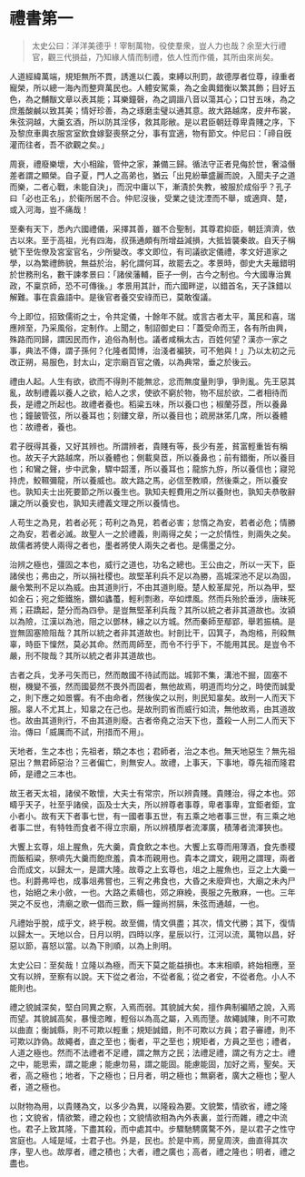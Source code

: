 # 禮書第一



> 太史公曰：洋洋美德乎！宰制萬物，役使羣衆，豈人力也哉？余至大行禮官，觀三代損益，乃知緣人情而制禮，依人性而作儀，其所由來尚矣。

人道經緯萬端，規矩無所不貫，誘進以仁義，束縛以刑罰，故德厚者位尊，祿重者寵榮，所以總一海內而整齊萬民也。人體安駕乘，為之金輿錯衡以繁其飾；目好五色，為之黼黻文章以表其能；耳樂鐘磬，為之調諧八音以蕩其心；口甘五味，為之庶羞酸鹹以致其美；情好珍善，為之琢磨圭璧以通其意。故大路越席，皮弁布裳，朱弦洞越，大羹玄酒，所以防其淫侈，救其彫敝。是以君臣朝廷尊卑貴賤之序，下及黎庶車輿衣服宮室飲食嫁娶喪祭之分，事有宜適，物有節文。仲尼曰：「禘自旣灌而往者，吾不欲觀之矣。」

周衰，禮廢樂壞，大小相踰，管仲之家，兼備三歸。循法守正者見侮於世，奢溢僭差者謂之顯榮。自子夏，門人之高弟也，猶云「出見紛華盛麗而說，入聞夫子之道而樂，二者心戰，未能自決」，而況中庸以下，漸漬於失教，被服於成俗乎？孔子曰「必也正名」，於衞所居不合。仲尼沒後，受業之徒沈湮而不舉，或適齊、楚，或入河海，豈不痛哉！

至秦有天下，悉內六國禮儀，采擇其善，雖不合聖制，其尊君抑臣，朝廷濟濟，依古以來。至于高祖，光有四海，叔孫通頗有所增益減損，大抵皆襲秦故。自天子稱號下至佐僚及宮室官名，少所變改。孝文即位，有司議欲定儀禮，孝文好道家之學，以為繁禮飾貌，無益於治，躬化謂何耳，故罷去之。孝景時，御史大夫鼂錯明於世務刑名，數干諫孝景曰：「諸侯藩輔，臣子一例，古今之制也。今大國專治異政，不稟京師，恐不可傳後。」孝景用其計，而六國畔逆，以錯首名，天子誅錯以解難。事在袁盎語中。是後官者養交安祿而已，莫敢復議。

今上即位，招致儒術之士，令共定儀，十餘年不就。或言古者太平，萬民和喜，瑞應辨至，乃采風俗，定制作。上聞之，制詔御史曰：「蓋受命而王，各有所由興，殊路而同歸，謂因民而作，追俗為制也。議者咸稱太古，百姓何望？漢亦一家之事，典法不傳，謂子孫何？化隆者閎博，治淺者褊狹，可不勉與！」乃以太初之元改正朔，易服色，封太山，定宗廟百官之儀，以為典常，垂之於後云。

禮由人起。人生有欲，欲而不得則不能無忿，忿而無度量則爭，爭則亂。先王惡其亂，故制禮義以養人之欲，給人之求，使欲不窮於物，物不屈於欲，二者相待而長，是禮之所起也。故禮者養也。稻粱五味，所以養口也；椒蘭芬茝，所以養鼻也；鐘皷管弦，所以養耳也；刻鏤文章，所以養目也；疏房牀笫几席，所以養體也：故禮者，養也。

君子旣得其養，又好其辨也。所謂辨者，貴賤有等，長少有差，貧富輕重皆有稱也。故天子大路越席，所以養體也；側載臭茝，所以養鼻也；前有錯衡，所以養目也；和鸞之聲，步中武象，驟中韶濩，所以養耳也；龍旂九斿，所以養信也；寢兕持虎，鮫韅彌龍，所以養威也。故大路之馬，必信至教順，然後乘之，所以養安也。孰知夫士出死要節之所以養生也。孰知夫輕費用之所以養財也，孰知夫恭敬辭讓之所以養安也，孰知夫禮義文理之所以養情也。

人苟生之為見，若者必死；苟利之為見，若者必害；怠惰之為安，若者必危；情勝之為安，若者必滅。故聖人一之於禮義，則兩得之矣；一之於情性，則兩失之矣。故儒者將使人兩得之者也，墨者將使人兩失之者也。是儒墨之分。

治辨之極也，彊固之本也，威行之道也，功名之總也。王公由之，所以一天下，臣諸侯也；弗由之，所以捐社稷也。故堅革利兵不足以為勝，高城深池不足以為固，嚴令繁刑不足以為威。由其道則行，不由其道則廢。楚人鮫革犀兕，所以為甲，堅如金石；宛之鉅鐵施，鑽如蠭蠆，輕利剽遫，卒如熛風。然而兵殆於垂涉，唐昧死焉；莊蹻起，楚分而為四參。是豈無堅革利兵哉？其所以統之者非其道故也。汝潁以為險，江漢以為池，阻之以鄧林，緣之以方城。然而秦師至鄢郢，舉若振槁。是豈無固塞險阻哉？其所以統之者非其道故也。紂剖比干，囚箕子，為炮格，刑殺無辜，時臣下懍然，莫必其命。然而周師至，而令不行乎下，不能用其民。是豈令不嚴，刑不陖哉？其所以統之者非其道故也。

古者之兵，戈矛弓矢而已，然而敵國不待試而詘。城郭不集，溝池不掘，固塞不樹，機變不張，然而國晏然不畏外而固者，無他故焉，明道而均分之，時使而誠愛之，則下應之如景響。有不由命者，然後俟之以刑，則民知辠矣。故刑一人而天下服。辠人不尤其上，知辠之在己也。是故刑罰省而威行如流，無他故焉，由其道故也。故由其道則行，不由其道則廢。古者帝堯之治天下也，蓋殺一人刑二人而天下治。傳曰「威厲而不試，刑措而不用」。

天地者，生之本也；先祖者，類之本也；君師者，治之本也。無天地惡生？無先祖惡出？無君師惡治？三者偏亡，則無安人。故禮，上事天，下事地，尊先祖而隆君師，是禮之三本也。

故王者天太祖，諸侯不敢懷，大夫士有常宗，所以辨貴賤。貴賤治，得之本也。郊疇乎天子，社至乎諸侯，函及士大夫，所以辨尊者事尊，卑者事卑，宜鉅者鉅，宜小者小。故有天下者事七世，有一國者事五世，有五乘之地者事三世，有三乘之地者事二世，有特牲而食者不得立宗廟，所以辨積厚者流澤廣，積薄者流澤狹也。

大饗上玄尊，俎上腥魚，先大羹，貴食飲之本也。大饗上玄尊而用薄酒，食先黍稷而飯稻粱，祭嚌先大羹而飽庶羞，貴本而親用也。貴本之謂文，親用之謂理，兩者合而成文，以歸太一，是謂大隆。故尊之上玄尊也，俎之上腥魚也，豆之上大羹一也。利爵弗啐也，成事俎弗嘗也，三宥之弗食也，大昏之未廢齊也，大廟之未內尸也，始絕之未小斂，一也。大路之素幬也，郊之麻絻，喪服之先散麻，一也。三年哭之不反也，清廟之歌一倡而三歎，縣一鐘尚拊膈，朱弦而通越，一也。

凡禮始乎脫，成乎文，終乎稅。故至備，情文俱盡；其次，情文代勝；其下，復情以歸太一。天地以合，日月以明，四時以序，星辰以行，江河以流，萬物以昌，好惡以節，喜怒以當。以為下則順，以為上則明。

太史公曰：至矣哉！立隆以為極，而天下莫之能益損也。本末相順，終始相應，至文有以辨，至察有以說。天下從之者治，不從者亂；從之者安，不從者危。小人不能則也。

禮之貌誠深矣，堅白同異之察，入焉而弱。其貌誠大矣，擅作典制褊陋之說，入焉而望。其貌誠高矣，暴慢恣睢，輕俗以為高之屬，入焉而墬。故繩誠陳，則不可欺以曲直；衡誠縣，則不可欺以輕重；規矩誠錯，則不可欺以方員；君子審禮，則不可欺以詐偽。故繩者，直之至也；衡者，平之至也；規矩者，方員之至也；禮者，人道之極也。然而不法禮者不足禮，謂之無方之民；法禮足禮，謂之有方之士。禮之中，能思索，謂之能慮；能慮勿易，謂之能固。能慮能固，加好之焉，聖矣。天者，高之極也；地者，下之極也；日月者，明之極也；無窮者，廣大之極也；聖人者，道之極也。

以財物為用，以貴賤為文，以多少為異，以隆殺為要。文貌繁，情欲省，禮之隆也；文貌省，情欲繁，禮之殺也；文貌情欲相為內外表裏，並行而雜，禮之中流也。君子上致其隆，下盡其殺，而中處其中。步驟馳騁廣騖不外，是以君子之性守宮庭也。人域是域，士君子也。外是，民也。於是中焉，房皇周浹，曲直得其次序，聖人也。故厚者，禮之積也；大者，禮之廣也；高者，禮之隆也；明者，禮之盡也。
